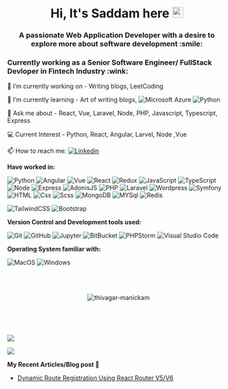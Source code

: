 <h1 align="center">
  Hi, It's Saddam here <img src="https://media.giphy.com/media/hvRJCLFzcasrR4ia7z/giphy.gif" width="25px" height="25px">
</h1>
<h3 align="center">
  A passionate Web Application Developer with a desire to explore more about software development :smile:
</h3>
<h3>Currently working as a Senior Software Engineer/ FullStack Devloper in Fintech Industry :wink:</h3>

🔭 I’m currently working on - Writing blogs, LeetCoding

🌱 I’m currently learning - Art of writing blogs, <img alt="Microsoft Azure" src="https://img.shields.io/badge/Microsoft Azure-0089D6?logo=microsoft+azure&logoColor=white&style=flat" /> <img alt="Python" src="https://img.shields.io/badge/Python-3776AB?style=for-the-badge&logo=python&logoColor=white&style=flat">

💬 Ask me about - React, Vue, Laravel, Node, PHP, Javascript, Typescript, Express

:computer: Current Interest - Python, React, Angular, Larvel, Node ,Vue

📫 How to reach me: <a href="https://www.linkedin.com/in/m-saddam-6aba76228/">
  <img
    alt="Linkedin"
    src="https://img.shields.io/badge/linkedin-0077B5?logo=linkedin&logoColor=white&style=flat"
  />
</a>

**Have worked in:**
<p>
  <img alt="Python" src="https://img.shields.io/badge/Python-3776AB?style=for-the-badge&logo=python&logoColor=white&style=flat" />
  <img alt="Angular" src="https://img.shields.io/badge/Angular-DD0031?logo=angular&logoColor=white&style=flat" />
  <img alt="Vue" src="https://img.shields.io/badge/Vue-4FC08D?logo=vue.js&logoColor=white&style=flat" />
  <img alt="React" src="https://img.shields.io/badge/React-61DAFB?logo=react&logoColor=white&style=flat" />
  <img alt="Redux" src="https://img.shields.io/badge/Redux-764ABC?logo=redux&logoColor=white&style=flat" />
  <img alt="JavaScript" src="https://img.shields.io/badge/JavaScript-F7DF1E?logo=javascript&logoColor=white&style=flat" />
  <img alt="TypeScript" src="https://img.shields.io/badge/TypeScript-3178C6?logo=typescript&logoColor=white&style=flat" />
  <img alt="Node" src="https://img.shields.io/badge/Node.js-339933?logo=node.js&logoColor=white&style=flat" />
  <img alt="Express" src="https://img.shields.io/badge/Express.js-239120?logo=express.js&logoColor=white&style=flat" />
    <img alt="AdonisJS" src="https://img.shields.io/badge/AdonisJS-5A45FF?logo=AdonisJS&logoColor=white&style=flat" />
     <img alt="PHP" src="https://img.shields.io/badge/PHP-777BB4?logo=php&logoColor=white&style=flat" />
   <img alt="Laravel" src="https://img.shields.io/badge/Laravel-FF2D20?logo=laravel&logoColor=white&style=flat" />
    <img alt="Wordpress" src="https://img.shields.io/badge/Wordpress-21759B?logo=wordpress&logoColor=white&style=flat" />
    <img alt="Symfony" src="https://img.shields.io/badge/Symfony-000000?logo=Symfony&logoColor=white&style=flat" />
  <img alt="HTML" src="https://img.shields.io/badge/HTML-E34F26?logo=html5&logoColor=white&style=flat" />
  <img alt="Css" src="https://img.shields.io/badge/CSS-1572B6?logo=css3&logoColor=white&style=flat" />
  <img alt="Scss" src="https://img.shields.io/badge/Scss-CC6699?logo=sass&logoColor=white&style=flat" />
  <img alt="MongoDB" src="https://img.shields.io/badge/MongoDB-47A248?logo=mongodb&logoColor=white&style=flat" />
  <img alt="MYSql" src="https://img.shields.io/badge/MySql-CC2927?logo=mysql&logoColor=white&style=flat" />
    <img alt="Redis" src="https://img.shields.io/badge/Redis-DC382D?logo=redis&logoColor=white&style=flat" />
</p>
<p>
  <img alt="TailwindCSS" src="https://img.shields.io/badge/Tailwind CSS-38B2AC?&logo=tailwind+css&logoColor=white&style=flat"/>
  <img alt="Bootstrap" src="https://img.shields.io/badge/Bootstrap-7952B3?&logo=bootstrap&logoColor=white&style=flat"/>
</p>

**Version Control and Development tools used:**
<p>
  <img alt="Git" src="https://img.shields.io/badge/Git-F05032?logo=git&logoColor=white&style=flat" />
  <img alt="GitHub" src="https://img.shields.io/badge/GitHub-181717?logo=github&logoColor=white&style=flat" />
  <img alt="Jupyter" src="https://img.shields.io/badge/Jupyter-F37626?style=for-the-badge&logo=jupyter&logoColor=white&style=flat" />
  <img alt="BitBucket" src="https://img.shields.io/badge/BitBucket-0078D7?logo=bitbucket&logoColor=white&style=flat" />
  <img alt="PHPStorm" src="https://img.shields.io/badge/PHP Storm-000000?logo=PHPStorm&logoColor=white&style=flat" />
  <img alt="Visual Studio Code" src="https://img.shields.io/badge/Visual Studio Code-007ACC?logo=visual+studio+code&logoColor=white&style=flat" />
</p>

**Operating System familiar with:**
<p>
  <img alt="MacOS" src="https://img.shields.io/badge/MacOS-000000?logo=macos&logoColor=white&style=flat" />
  <img alt="Windows" src="https://img.shields.io/badge/Windows-0078D6?logo=windows&logoColor=white&style=flat" />
</p>

<br><br>
<div align="center">
 <div>
   <p>&nbsp;
     <img align="center" src="https://github-readme-streak-stats.herokuapp.com?user=MSaddamKamal&theme=react&date_format=M%20j%5B%2C%20Y%5D" alt="thivagar-manickam" />
   </p>
  </div>
 </div>
<br><h2></h2><br>

<img src="https://github-readme-stats.vercel.app/api?username=MSaddamKamal&count_private=true&theme=radical&show_icons=true" />

<img
  src="https://github-readme-stats.vercel.app/api/top-langs/?username=MSaddamKamal&layout=compact"
/>

**My Recent Articles/Blog post 📘**

<!-- BLOG-POST-LIST:START -->
- [Dynamic Route Registration Using React Router V5/V6](https://medium.com/@saddy.devs/dynamic-route-registration-using-react-router-v5-v6-c64ad7889313)
<!-- BLOG-POST-LIST:END -->
